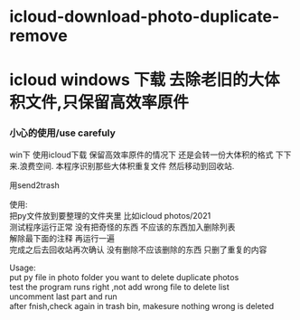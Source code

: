 # icloud-download-photo-duplicate-remove
# icloud windows 下载  去除老旧的大体积文件,只保留高效率原件

### 小心的使用/use carefuly

win下  使用icloud下载 保留高效率原件的情况下  还是会转一份大体积的格式 下下来.浪费空间.
本程序识别那些大体积重复文件 然后移动到回收站.

用send2trash


使用:<br>
   把py文件放到要整理的文件夹里   比如icloud photos/2021<br>
   测试程序运行正常 没有把奇怪的东西 不应该的东西加入删除列表<br>
   解除最下面的注释 再运行一遍<br>
   完成之后去回收站再次确认 没有删除不应该删除的东西    只删了重复的内容<br>
  
 Usage:<br>
   put py file in photo folder you want to delete duplicate photos<br>
   test the program runs right ,not add wrong file to delete list<br>
   uncomment last part and run<br>
   after fnish,check again in trash bin, makesure nothing wrong is deleted<br>
